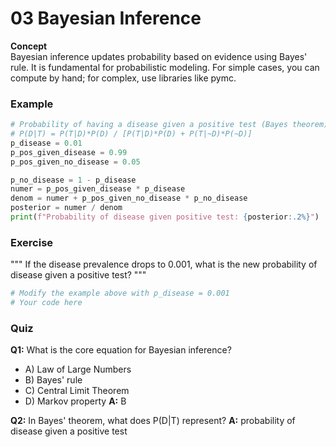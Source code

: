 # 03 Bayesian Inference

**Concept**  
Bayesian inference updates probability based on evidence using Bayes' rule. It is fundamental for probabilistic modeling. For simple cases, you can compute by hand; for complex, use libraries like pymc.

### Example
```python
# Probability of having a disease given a positive test (Bayes theorem)
# P(D|T) = P(T|D)*P(D) / [P(T|D)*P(D) + P(T|~D)*P(~D)]
p_disease = 0.01
p_pos_given_disease = 0.99
p_pos_given_no_disease = 0.05

p_no_disease = 1 - p_disease
numer = p_pos_given_disease * p_disease
denom = numer + p_pos_given_no_disease * p_no_disease
posterior = numer / denom
print(f"Probability of disease given positive test: {posterior:.2%}")
```

### Exercise
"""
If the disease prevalence drops to 0.001, what is the new probability of disease given a positive test?
"""
```python
# Modify the example above with p_disease = 0.001
# Your code here
```

### Quiz
**Q1:** What is the core equation for Bayesian inference?
- A) Law of Large Numbers
- B) Bayes' rule
- C) Central Limit Theorem
- D) Markov property
**A:** B

**Q2:** In Bayes' theorem, what does P(D|T) represent?
**A:** probability of disease given a positive test